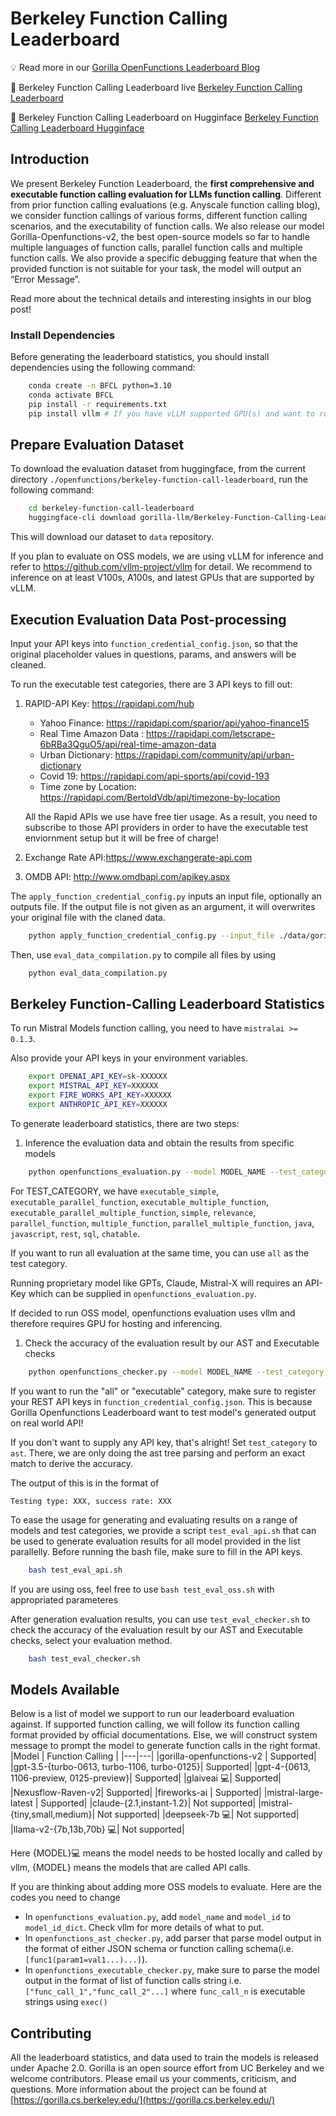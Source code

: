 # Berkeley Function Calling Leaderboard

💡 Read more in our [Gorilla OpenFunctions Leaderboard Blog](https://gorilla.cs.berkeley.edu/blogs/8_berkeley_function_calling_leaderboard.html)

🦍 Berkeley Function Calling Leaderboard live [Berkeley Function Calling Leaderboard](https://gorilla.cs.berkeley.edu/leaderboard.html#leaderboard)

🦍 Berkeley Function Calling Leaderboard on Hugginface [Berkeley Function Calling Leaderboard Hugginface](https://huggingface.co/spaces/gorilla-llm/berkeley-function-calling-leaderboard)

## Introduction
We present Berkeley Function Leaderboard, the **first comprehensive and executable function calling evaluation for LLMs function calling**. Different from prior function calling evaluations (e.g. Anyscale function calling blog), we consider function callings of various forms, different function calling scenarios, and the executability of function calls. We also release our model Gorilla-Openfunctions-v2, the best open-source models so far to handle multiple languages of function calls, parallel function calls and multiple function calls. We also provide a specific debugging feature that when the provided function is not suitable for your task, the model will output an “Error Message”. 

Read more about the technical details and interesting insights in our blog post!

### Install Dependencies

Before generating the leaderboard statistics, you should install dependencies using the following command: 

```bash
    conda create -n BFCL python=3.10
    conda activate BFCL
    pip install -r requirements.txt
    pip install vllm # If you have vLLM supported GPU(s) and want to run our evaluation data against self-hosted OSS models.
```

## Prepare Evaluation Dataset

To download the evaluation dataset from huggingface, from the current directory `./openfunctions/berkeley-function-call-leaderboard`, run the following command:

```bash
    cd berkeley-function-call-leaderboard
    huggingface-cli download gorilla-llm/Berkeley-Function-Calling-Leaderboard --local-dir ./data --repo-type dataset
```

This will download our dataset to `data` repository. 

If you plan to evaluate on OSS models, we are using vLLM for inference and refer to https://github.com/vllm-project/vllm for detail. We recommend to inference on at least V100s, A100s, and latest GPUs that are supported by vLLM. 

## Execution Evaluation Data Post-processing 
Input your API keys into `function_credential_config.json`, so that the original placeholder values in questions, params, and answers will be cleaned. 

To run the executable test categories, there are 3 API keys to fill out:

1. RAPID-API Key: https://rapidapi.com/hub

    * Yahoo Finance: https://rapidapi.com/sparior/api/yahoo-finance15
    * Real Time Amazon Data : https://rapidapi.com/letscrape-6bRBa3QguO5/api/real-time-amazon-data
    * Urban Dictionary: https://rapidapi.com/community/api/urban-dictionary
    * Covid 19: https://rapidapi.com/api-sports/api/covid-193
    * Time zone by Location: https://rapidapi.com/BertoldVdb/api/timezone-by-location

    All the Rapid APIs we use have free tier usage. As a result, you need to subscribe to those API providers in order to have the executable test enviornment setup but it will be free of charge!

2. Exchange Rate API:https://www.exchangerate-api.com
3. OMDB API: http://www.omdbapi.com/apikey.aspx

The `apply_function_credential_config.py` inputs an input file, optionally an outputs file. If the output file is not given as an argument, it will overwrites your original file with the claned data.

```bash
    python apply_function_credential_config.py --input_file ./data/gorilla_openfunctions_v1_test_rest.json
```

Then, use `eval_data_compilation.py` to compile all files by using

```bash
    python eval_data_compilation.py
```
## Berkeley Function-Calling Leaderboard Statistics

To run Mistral Models function calling, you need to have `mistralai >= 0.1.3`.

Also provide your API keys in your environment variables.

```bash
    export OPENAI_API_KEY=sk-XXXXXX
    export MISTRAL_API_KEY=XXXXXX
    export FIRE_WORKS_API_KEY=XXXXXX
    export ANTHROPIC_API_KEY=XXXXXX
```

To generate leaderboard statistics, there are two steps:

1. Inference the evaluation data and obtain the results from specific models 

```bash
    python openfunctions_evaluation.py --model MODEL_NAME --test_category TEST_CATEGORY --temperature 0.3
```
For TEST_CATEGORY, we have `executable_simple`, `executable_parallel_function`, `executable_multiple_function`, `executable_parallel_multiple_function`, `simple`, `relevance`, `parallel_function`, `multiple_function`, `parallel_multiple_function`, `java`, `javascript`, `rest`, `sql`, `chatable`.

If you want to run all evaluation at the same time, you can use `all` as the test category.

Running proprietary model like GPTs, Claude, Mistral-X will requires an API-Key which can be supplied in `openfunctions_evaluation.py`.

If decided to run OSS model, openfunctions evaluation uses vllm and therefore requires GPU for hosting and inferencing.

1. Check the accuracy of the evaluation result by our AST and Executable checks

```bash
    python openfunctions_checker.py --model MODEL_NAME --test_category {TEST_CATEGORY,all,ast,executable}
```

If you want to run the "all" or "executable" category, make sure to register your REST API keys in `function_credential_config.json`. This is because Gorilla Openfunctions Leaderboard want to test model's generated output on real world API! 

If you don't want to supply any API key, that's alright! Set `test_category` to `ast`. There, we are only doing the ast tree parsing and perform an exact match to derive the accuracy.

The output of this is in the format of 
```
Testing type: XXX, success rate: XXX
```

To ease the usage for generating and evaluating results on a range of models and test categories, we provide a script `test_eval_api.sh` that can be used to generate evaluation results for all model provided in the list parallelly. Before running the bash file, make sure to fill in the API keys.

```bash
    bash test_eval_api.sh
```
If you are using oss, feel free to use `bash test_eval_oss.sh` with appropriated parameteres

After generation evaluation results, you can use `test_eval_checker.sh` to check the accuracy of the evaluation result by our AST and Executable checks, select your evaluation method. 

```bash
    bash test_eval_checker.sh
```


## Models Available
Below is a list of model we support to run our leaderboard evaluation against. If supported function calling, we will follow its function calling format provided by official documentations. Else, we will construct system message to prompt the model to generate function calls in the right format.
|Model | Function Calling |
|---|---|
|gorilla-openfunctions-v2 | Supported|
|gpt-3.5-{turbo-0613, turbo-1106, turbo-0125}| Supported|
|gpt-4-{0613, 1106-preview, 0125-preview}| Supported|
|glaiveai 💻|  Supported| 
|Nexusflow-Raven-v2| Supported|
|fireworks-ai | Supported|
|mistral-large-latest | Supported|
|claude-{2.1,instant-1.2}| Not supported|
|mistral-{tiny,small,medium}| Not supported|
|deepseek-7b 💻| Not supported|
|llama-v2-{7b,13b,70b} 💻| Not supported|

Here {MODEL}💻 means the model needs to be hosted locally and called by vllm, {MODEL} means the models that are called API calls.

If you are thinking about adding more OSS models to evaluate. Here are the codes you need to change 
* In `openfunctions_evaluation.py`, add `model_name` and `model_id` to `model_id_dict`. Check vllm for more details of what to put.
* In `openfunctions_ast_checker.py`, add parser that parse model output in the format of either JSON schema or function calling schema(i.e. `[func1(param1=val1...)...]`).
*  In `openfunctions_executable_checker.py`, make sure  to parse the model output in the format of list of function calls string i.e. `["func_call_1","func_call_2"...]` where `func_call_n` is executable strings using `exec()`

## Contributing

All the leaderboard statistics, and data used to train the models is released under Apache 2.0.
Gorilla is an open source effort from UC Berkeley and we welcome contributors. 
Please email us your comments, criticism, and questions. More information about the project can be found at [https://gorilla.cs.berkeley.edu/](https://gorilla.cs.berkeley.edu/)

